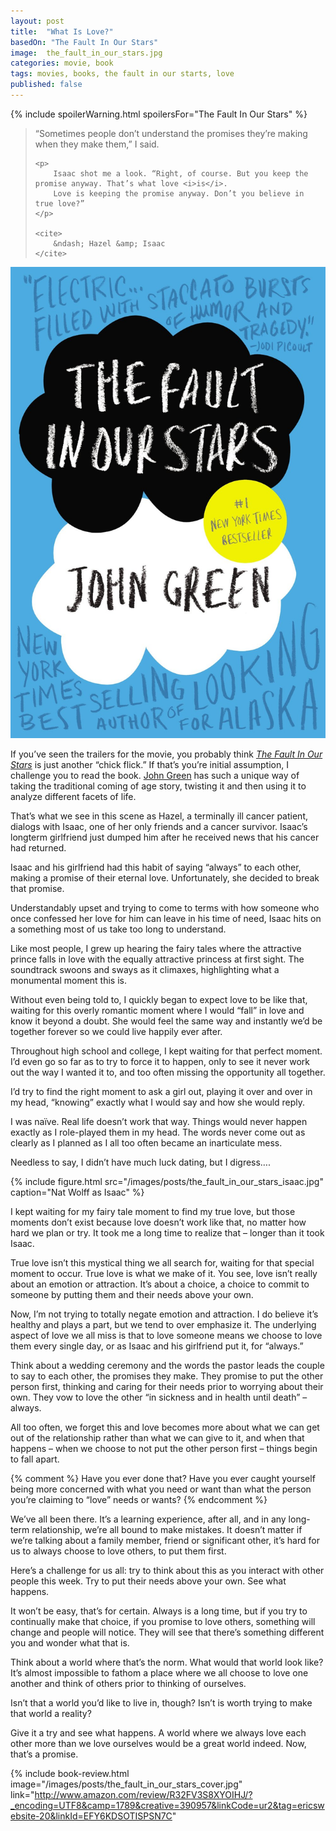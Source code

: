 ```yaml
---
layout: post
title:  "What Is Love?"
basedOn: "The Fault In Our Stars"
image:  the_fault_in_our_stars.jpg
categories: movie, book
tags: movies, books, the fault in our starts, love
published: false
---
```


{% include spoilerWarning.html spoilersFor="The Fault In Our Stars" %}

<blockquote>
    <p>
        “Sometimes people don’t understand the promises they’re making when they make them,” I said.
    </p>

    <p>
        Isaac shot me a look. “Right, of course. But you keep the promise anyway. That’s what love <i>is</i>. 
        Love is keeping the promise anyway. Don’t you believe in true love?”
    </p> 

    <cite>
        &ndash; Hazel &amp; Isaac
    </cite>
</blockquote>

<img class="float--left one-fifth palm--two-fifths" src="/images/posts/the_fault_in_our_stars_cover.jpg" />

If you’ve seen the trailers for the movie, you probably think <i><a href="http://thefaultinourstarsmovie.com/" target="_blank">The Fault In Our Stars</a></i> is just another “chick flick.” If that’s you’re initial assumption, I challenge you to read the book. <a href="http://johngreenbooks.com/" target="_blank">John Green</a> has such a unique way of taking the traditional coming of age story, twisting it and then using it to analyze different facets of life. 

That’s what we see in this scene as Hazel, a terminally ill cancer patient, dialogs with Isaac, one of her only friends and a cancer survivor. Isaac’s longterm girlfriend just dumped him after he received news that his cancer had returned. 

Isaac and his girlfriend had this habit of saying “always” to each other, making a promise of their eternal love. Unfortunately, she decided to break that promise.

Understandably upset and trying to come to terms with how someone who once confessed her love for him can leave in his time of need, Isaac hits on a something most of us take too long to understand.

Like most people, I grew up hearing the fairy tales where the attractive prince falls in love with the equally attractive princess at first sight. The soundtrack swoons and sways as it climaxes, highlighting what a monumental moment this is.

Without even being told to, I quickly began to expect love to be like that, waiting for this overly romantic moment where I would “fall” in love and know it beyond a doubt. She would feel the same way and instantly we’d be together forever so we could live happily ever after. 

Throughout high school and college, I kept waiting for that perfect moment. I’d even go so far as to try to force it to happen, only to see it never work out the way I wanted it to, and too often missing the opportunity all together. 

I’d try to find the right moment to ask a girl out, playing it over and over in my head, “knowing” exactly what I would say and how she would reply. 

I was naïve. Real life doesn’t work that way. Things would never happen exactly as I role-played them in my head. The words never come out as clearly as I planned as I all too often became an inarticulate mess.

Needless to say, I didn’t have much luck dating, but I digress&hellip;.

{% include figure.html src="/images/posts/the_fault_in_our_stars_isaac.jpg" caption="Nat Wolff as Isaac" %}

I kept waiting for my fairy tale moment to find my true love, but those moments don’t exist because love doesn’t work like that, no matter how hard we plan or try. It took me a long time to realize that &ndash; longer than it took Isaac.

True love isn’t this mystical thing we all search for, waiting for that special moment to occur. True love is what we make of it. You see, love isn’t really about an emotion or attraction. It’s about a choice, a choice to commit to someone by putting them and their needs above your own. 

Now, I’m not trying to totally negate emotion and attraction. I do believe it’s healthy and plays a part, but we tend to over emphasize it. The underlying aspect of love we all miss is that to love someone means we choose to love them every single day, or as Isaac and his girlfriend put it, for “always.” 

Think about a wedding ceremony and the words the pastor leads the couple to say to each other, the promises they make. They promise to put the other person first, thinking and caring for their needs prior to worrying about their own. They vow to love the other “in sickness and in health until death” – always.

All too often, we forget this and love becomes more about what we can get out of the relationship rather than what we can give to it, and when that happens – when we choose to not put the other person first – things begin to fall apart. 

{% comment %} 
Have you ever done that? Have you ever caught yourself being more concerned with what you need or want than what the person you’re claiming to “love” needs or wants? 
{% endcomment %}

We’ve all been there. It’s a learning experience, after all, and in any long-term relationship, we’re all bound to make mistakes. It doesn’t matter if we’re talking about a family member, friend or significant other, it’s hard for us to always choose to love others, to put them first. 

Here’s a challenge for us all: try to think about this as you interact with other people this week. Try to put their needs above your own. See what happens.  

It won’t be easy, that’s for certain. Always is a long time, but if you try to continually make that choice, if you promise to love others, something will change and people will notice. They will see that there’s something different you and wonder what that is.

Think about a world where that’s the norm. What would that world look like? It’s almost impossible to fathom a place where we all choose to love one another and think of others prior to thinking of ourselves.

Isn’t that a world you’d like to live in, though? Isn’t is worth trying to make that world a reality?

Give it a try and see what happens. A world where we always love each other more than we love ourselves would be a great world indeed. Now, that’s a promise.

{% include book-review.html image="/images/posts/the_fault_in_our_stars_cover.jpg" link="http://www.amazon.com/review/R32FV3S8XYOIHJ/?_encoding=UTF8&camp=1789&creative=390957&linkCode=ur2&tag=ericswebsite-20&linkId=EFY6KDSOTISPSN7C" 